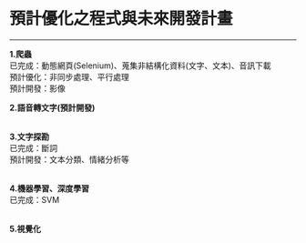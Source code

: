 <h1><strong>預計優化之程式與未來開發計畫</strong></h1>

<hr />
<p><strong><span style="font-size:14px">1.爬蟲</span></strong><br />
已完成：動態網頁(Selenium)、蒐集非結構化資料(文字、文本)、音訊下載<br />
預計優化：非同步處理、平行處理<br />
預計開發：影像</p>

<p><strong><span style="font-size:14px">2.語音轉文字(預計開發)</span></strong><br />
&nbsp;</p>

<p><strong><span style="font-size:14px">3.文字探勘</span></strong><br />
已完成：斷詞<br />
預計開發：文本分類、情緒分析等<br />
&nbsp;</p>

<p><span style="font-size:14px"><strong>4.機器學習、深度學習</strong></span><br />
已完成：SVM<br />
&nbsp;</p>

<p><span style="font-size:14px"><strong>5.視覺化</strong></span></p>
